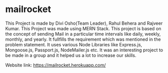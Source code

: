 # mailrocket
This Project is made by Divi Osho(Team Leader), Rahul Behera and Rajveer Kumar.
This Project was made using MERN Stack.
This project is based on the concept of sending Mail in a particular time intervals like daily, weekly, monthly, and yearly.
It fullfills the requirement which was mentioned in the problem statement.
It uses various Node Libraries like Express.js, Mongoose.js, Passport.js, NodeMailer.js etc.
It was an interesting project to be made in a group and it helped us a lot to increase our skills.

Website link: https://mailrocket.herokuapp.com/
